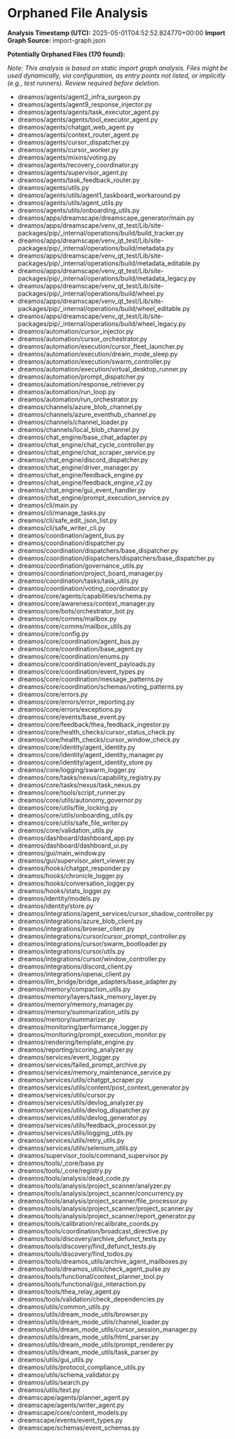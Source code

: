 # Orphaned File Analysis

**Analysis Timestamp (UTC):** 2025-05-01T04:52:52.824770+00:00
**Import Graph Source:** import-graph.json

**Potentially Orphaned Files (170 found):**

*Note: This analysis is based on static import graph analysis. Files might be used dynamically, via configuration, as entry points not listed, or implicitly (e.g., test runners). Review required before deletion.*

- dreamos/agents/agent2_infra_surgeon.py
- dreamos/agents/agent9_response_injector.py
- dreamos/agents/agents/task_executor_agent.py
- dreamos/agents/agents/tool_executor_agent.py
- dreamos/agents/chatgpt_web_agent.py
- dreamos/agents/context_router_agent.py
- dreamos/agents/cursor_dispatcher.py
- dreamos/agents/cursor_worker.py
- dreamos/agents/mixins/voting.py
- dreamos/agents/recovery_coordinator.py
- dreamos/agents/supervisor_agent.py
- dreamos/agents/task_feedback_router.py
- dreamos/agents/utils.py
- dreamos/agents/utils/agent1_taskboard_workaround.py
- dreamos/agents/utils/agent_utils.py
- dreamos/agents/utils/onboarding_utils.py
- dreamos/apps/dreamscape/dreamscape_generator/main.py
- dreamos/apps/dreamscape/venv_qt_test/Lib/site-packages/pip/_internal/operations/build/build_tracker.py
- dreamos/apps/dreamscape/venv_qt_test/Lib/site-packages/pip/_internal/operations/build/metadata.py
- dreamos/apps/dreamscape/venv_qt_test/Lib/site-packages/pip/_internal/operations/build/metadata_editable.py
- dreamos/apps/dreamscape/venv_qt_test/Lib/site-packages/pip/_internal/operations/build/metadata_legacy.py
- dreamos/apps/dreamscape/venv_qt_test/Lib/site-packages/pip/_internal/operations/build/wheel.py
- dreamos/apps/dreamscape/venv_qt_test/Lib/site-packages/pip/_internal/operations/build/wheel_editable.py
- dreamos/apps/dreamscape/venv_qt_test/Lib/site-packages/pip/_internal/operations/build/wheel_legacy.py
- dreamos/automation/cursor_injector.py
- dreamos/automation/cursor_orchestrator.py
- dreamos/automation/execution/cursor_fleet_launcher.py
- dreamos/automation/execution/dream_mode_sleep.py
- dreamos/automation/execution/swarm_controller.py
- dreamos/automation/execution/virtual_desktop_runner.py
- dreamos/automation/prompt_dispatcher.py
- dreamos/automation/response_retriever.py
- dreamos/automation/run_loop.py
- dreamos/automation/run_orchestrator.py
- dreamos/channels/azure_blob_channel.py
- dreamos/channels/azure_eventhub_channel.py
- dreamos/channels/channel_loader.py
- dreamos/channels/local_blob_channel.py
- dreamos/chat_engine/base_chat_adapter.py
- dreamos/chat_engine/chat_cycle_controller.py
- dreamos/chat_engine/chat_scraper_service.py
- dreamos/chat_engine/discord_dispatcher.py
- dreamos/chat_engine/driver_manager.py
- dreamos/chat_engine/feedback_engine.py
- dreamos/chat_engine/feedback_engine_v2.py
- dreamos/chat_engine/gui_event_handler.py
- dreamos/chat_engine/prompt_execution_service.py
- dreamos/cli/main.py
- dreamos/cli/manage_tasks.py
- dreamos/cli/safe_edit_json_list.py
- dreamos/cli/safe_writer_cli.py
- dreamos/coordination/agent_bus.py
- dreamos/coordination/dispatcher.py
- dreamos/coordination/dispatchers/base_dispatcher.py
- dreamos/coordination/dispatchers/dispatchers/base_dispatcher.py
- dreamos/coordination/governance_utils.py
- dreamos/coordination/project_board_manager.py
- dreamos/coordination/tasks/task_utils.py
- dreamos/coordination/voting_coordinator.py
- dreamos/core/agents/capabilities/schema.py
- dreamos/core/awareness/context_manager.py
- dreamos/core/bots/orchestrator_bot.py
- dreamos/core/comms/mailbox.py
- dreamos/core/comms/mailbox_utils.py
- dreamos/core/config.py
- dreamos/core/coordination/agent_bus.py
- dreamos/core/coordination/base_agent.py
- dreamos/core/coordination/enums.py
- dreamos/core/coordination/event_payloads.py
- dreamos/core/coordination/event_types.py
- dreamos/core/coordination/message_patterns.py
- dreamos/core/coordination/schemas/voting_patterns.py
- dreamos/core/errors.py
- dreamos/core/errors/error_reporting.py
- dreamos/core/errors/exceptions.py
- dreamos/core/events/base_event.py
- dreamos/core/feedback/thea_feedback_ingestor.py
- dreamos/core/health_checks/cursor_status_check.py
- dreamos/core/health_checks/cursor_window_check.py
- dreamos/core/identity/agent_identity.py
- dreamos/core/identity/agent_identity_manager.py
- dreamos/core/identity/agent_identity_store.py
- dreamos/core/logging/swarm_logger.py
- dreamos/core/tasks/nexus/capability_registry.py
- dreamos/core/tasks/nexus/task_nexus.py
- dreamos/core/tools/script_runner.py
- dreamos/core/utils/autonomy_governor.py
- dreamos/core/utils/file_locking.py
- dreamos/core/utils/onboarding_utils.py
- dreamos/core/utils/safe_file_writer.py
- dreamos/core/validation_utils.py
- dreamos/dashboard/dashboard_app.py
- dreamos/dashboard/dashboard_ui.py
- dreamos/gui/main_window.py
- dreamos/gui/supervisor_alert_viewer.py
- dreamos/hooks/chatgpt_responder.py
- dreamos/hooks/chronicle_logger.py
- dreamos/hooks/conversation_logger.py
- dreamos/hooks/stats_logger.py
- dreamos/identity/models.py
- dreamos/identity/store.py
- dreamos/integrations/agent_services/cursor_shadow_controller.py
- dreamos/integrations/azure_blob_client.py
- dreamos/integrations/browser_client.py
- dreamos/integrations/cursor/cursor_prompt_controller.py
- dreamos/integrations/cursor/swarm_bootloader.py
- dreamos/integrations/cursor/utils.py
- dreamos/integrations/cursor/window_controller.py
- dreamos/integrations/discord_client.py
- dreamos/integrations/openai_client.py
- dreamos/llm_bridge/bridge_adapters/base_adapter.py
- dreamos/memory/compaction_utils.py
- dreamos/memory/layers/task_memory_layer.py
- dreamos/memory/memory_manager.py
- dreamos/memory/summarization_utils.py
- dreamos/memory/summarizer.py
- dreamos/monitoring/performance_logger.py
- dreamos/monitoring/prompt_execution_monitor.py
- dreamos/rendering/template_engine.py
- dreamos/reporting/scoring_analyzer.py
- dreamos/services/event_logger.py
- dreamos/services/failed_prompt_archive.py
- dreamos/services/memory_maintenance_service.py
- dreamos/services/utils/chatgpt_scraper.py
- dreamos/services/utils/content/post_context_generator.py
- dreamos/services/utils/cursor.py
- dreamos/services/utils/devlog_analyzer.py
- dreamos/services/utils/devlog_dispatcher.py
- dreamos/services/utils/devlog_generator.py
- dreamos/services/utils/feedback_processor.py
- dreamos/services/utils/logging_utils.py
- dreamos/services/utils/retry_utils.py
- dreamos/services/utils/selenium_utils.py
- dreamos/supervisor_tools/command_supervisor.py
- dreamos/tools/_core/base.py
- dreamos/tools/_core/registry.py
- dreamos/tools/analysis/dead_code.py
- dreamos/tools/analysis/project_scanner/analyzer.py
- dreamos/tools/analysis/project_scanner/concurrency.py
- dreamos/tools/analysis/project_scanner/file_processor.py
- dreamos/tools/analysis/project_scanner/project_scanner.py
- dreamos/tools/analysis/project_scanner/report_generator.py
- dreamos/tools/calibration/recalibrate_coords.py
- dreamos/tools/coordination/broadcast_directive.py
- dreamos/tools/discovery/archive_defunct_tests.py
- dreamos/tools/discovery/find_defunct_tests.py
- dreamos/tools/discovery/find_todos.py
- dreamos/tools/dreamos_utils/archive_agent_mailboxes.py
- dreamos/tools/dreamos_utils/check_agent_pulse.py
- dreamos/tools/functional/context_planner_tool.py
- dreamos/tools/functional/gui_interaction.py
- dreamos/tools/thea_relay_agent.py
- dreamos/tools/validation/check_dependencies.py
- dreamos/utils/common_utils.py
- dreamos/utils/dream_mode_utils/browser.py
- dreamos/utils/dream_mode_utils/channel_loader.py
- dreamos/utils/dream_mode_utils/cursor_session_manager.py
- dreamos/utils/dream_mode_utils/html_parser.py
- dreamos/utils/dream_mode_utils/prompt_renderer.py
- dreamos/utils/dream_mode_utils/task_parser.py
- dreamos/utils/gui_utils.py
- dreamos/utils/protocol_compliance_utils.py
- dreamos/utils/schema_validator.py
- dreamos/utils/search.py
- dreamos/utils/text.py
- dreamscape/agents/planner_agent.py
- dreamscape/agents/writer_agent.py
- dreamscape/core/content_models.py
- dreamscape/events/event_types.py
- dreamscape/schemas/event_schemas.py
